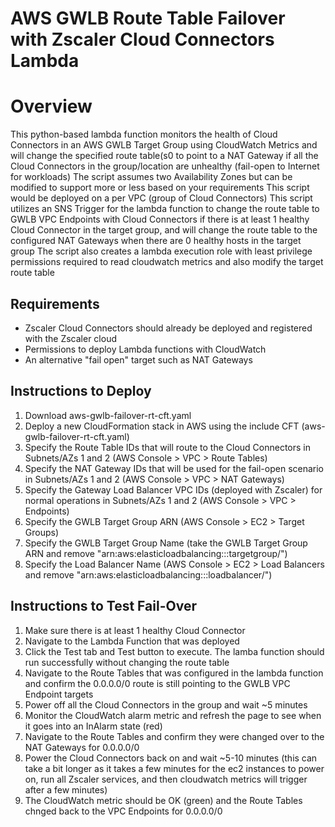 AWS GWLB Route Table Failover with Zscaler Cloud Connectors Lambda
===========================================================================================================

# **Overview**
This python-based lambda function monitors the health of Cloud Connectors in an AWS GWLB Target Group using CloudWatch Metrics and will change the specified route table(s0 to point to a NAT Gateway if all the Cloud Connectors in the group/location are unhealthy (fail-open to Internet for workloads)
The script assumes two Availability Zones but can be modified to support more or less based on your requirements
This script would be deployed on a per VPC (group of Cloud Connectors)
This script utilizes an SNS Trigger for the lambda function to change the route table to GWLB VPC Endpoints with Cloud Connectors if there is at least 1 healthy Cloud Connector in the target group, and will change the route table to the configured NAT Gateways when there are 0 healthy hosts in the target group
The script also creates a lambda execution role with least privilege permissions required to read cloudwatch metrics and also modify the target route table

## **Requirements**

- Zscaler Cloud Connectors should already be deployed and registered with the Zscaler cloud
- Permissions to deploy Lambda functions with CloudWatch
- An alternative "fail open" target such as NAT Gateways

## **Instructions to Deploy**

1. Download aws-gwlb-failover-rt-cft.yaml
1. Deploy a new CloudFormation stack in AWS using the include CFT (aws-gwlb-failover-rt-cft.yaml)
1. Specify the Route Table IDs that will route to the Cloud Connectors in Subnets/AZs 1 and 2 (AWS Console > VPC > Route Tables)
1. Specify the NAT Gateway IDs that will be used for the fail-open scenario in Subnets/AZs 1 and 2 (AWS Console > VPC > NAT Gateways)
1. Specify the Gateway Load Balancer VPC IDs (deployed with Zscaler) for normal operations in Subnets/AZs 1 and 2 (AWS Console > VPC > Endpoints)
1. Specify the GWLB Target Group ARN (AWS Console > EC2 > Target Groups)
1. Specify the GWLB Target Group Name (take the GWLB Target Group ARN and remove "arn:aws:elasticloadbalancing:<region>:<account>:targetgroup/")
1. Specify the Load Balancer Name (AWS Console > EC2 > Load Balancers and remove "arn:aws:elasticloadbalancing:<region>:<account>:loadbalancer/")

## **Instructions to Test Fail-Over**
1. Make sure there is at least 1 healthy Cloud Connector
1. Navigate to the Lambda Function that was deployed
1. Click the Test tab and Test button to execute. The lamba function should run successfully without changing the route table
1. Navigate to the Route Tables that was configured in the lambda function and confirm the 0.0.0.0/0 route is still pointing to the GWLB VPC Endpoint targets
1. Power off all the Cloud Connectors in the group and wait ~5 minutes
1. Monitor the CloudWatch alarm metric and refresh the page to see when it goes into an InAlarm state (red)
1. Navigate to the Route Tables and confirm they were changed over to the NAT Gateways for 0.0.0.0/0
1. Power the Cloud Connectors back on and wait ~5-10 minutes (this can take a bit longer as it takes a few minutes for the ec2 instances to power on, run all Zscaler services, and then cloudwatch metrics will trigger after a few minutes)
1. The CloudWatch metric should be OK (green) and the Route Tables chnged back to the VPC Endpoints for 0.0.0.0/0
